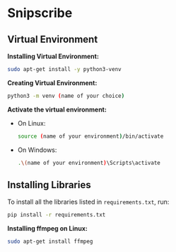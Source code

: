
# Snipscribe
## Virtual Environment
**Installing Virtual Environment:**
```sh
sudo apt-get install -y python3-venv
```
**Creating Virtual Environment:**
```sh
python3 -m venv (name of your choice)
```
**Activate the virtual environment:**
   - On Linux:
     ```sh
     source (name of your environment)/bin/activate
     ```
   - On Windows:
     ```sh
     .\(name of your environment)\Scripts\activate
     ```

## Installing Libraries

To install all the libraries listed in `requirements.txt`, run:

```bash
pip install -r requirements.txt
```

**Installing ffmpeg on Linux:**
```sh
sudo apt-get install ffmpeg
```


